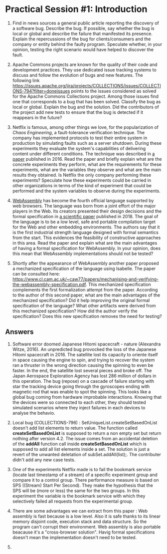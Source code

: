 # Practical Session #1: Introduction

1. Find in news sources a general public article reporting the discovery of a software bug. Describe the bug. If possible, say whether the bug is local or global and describe the failure that manifested its presence. Explain the repercussions of the bug for clients/consumers and the company or entity behind the faulty program. Speculate whether, in your opinion, testing the right scenario would have helped to discover the fault.

2. Apache Commons projects are known for the quality of their code and development practices. They use dedicated issue tracking systems to discuss and follow the evolution of bugs and new features. The following link https://issues.apache.org/jira/projects/COLLECTIONS/issues/COLLECTIONS-794?filter=doneissues points to the issues considered as solved for the Apache Commons Collections project. Among those issues find one that corresponds to a bug that has been solved. Classify the bug as local or global. Explain the bug and the solution. Did the contributors of the project add new tests to ensure that the bug is detected if it reappears in the future?

3. Netflix is famous, among other things we love, for the popularization of *Chaos Engineering*, a fault-tolerance verification technique. The company has implemented protocols to test their entire system in production by simulating faults such as a server shutdown. During these experiments they evaluate the system's capabilities of delivering content under different conditions. The technique was described in [a paper](https://arxiv.org/ftp/arxiv/papers/1702/1702.05843.pdf) published in 2016. Read the paper and briefly explain what are the concrete experiments they perform, what are the requirements for these experiments, what are the variables they observe and what are the main results they obtained. Is Netflix the only company performing these experiments? Speculate how these experiments could be carried in other organizations in terms of the kind of experiment that could be performed and the system variables to observe during the experiments.

4. [WebAssembly](https://webassembly.org/) has become the fourth official language supported by web browsers. The language was born from a joint effort of the major players in the Web. Its creators presented their design decisions and the formal specification in [a scientific paper](https://people.mpi-sws.org/~rossberg/papers/Haas,%20Rossberg,%20Schuff,%20Titzer,%20Gohman,%20Wagner,%20Zakai,%20Bastien,%20Holman%20-%20Bringing%20the%20Web%20up%20to%20Speed%20with%20WebAssembly.pdf) published in 2018. The goal of the language is to be a low level, safe and portable compilation target for the Web and other embedding environments. The authors say that it is the first industrial strength language designed with formal semantics from the start. This evidences the feasibility of constructive approaches in this area. Read the paper and explain what are the main advantages of having a formal specification for WebAssembly. In your opinion, does this mean that WebAssembly implementations should not be tested? 

5.  Shortly after the appearance of WebAssembly another paper proposed a mechanized specification of the language using Isabelle. The paper can be consulted here: https://www.cl.cam.ac.uk/~caw77/papers/mechanising-and-verifying-the-webassembly-specification.pdf. This mechanized specification complements the first formalization attempt from the paper. According to the author of this second paper, what are the main advantages of the mechanized specification? Did it help improving the original formal specification of the language? What other artifacts were derived from this mechanized specification? How did the author verify the specification? Does this new specification removes the need for testing?

## Answers
1.  Software error doomed Japanese Hitomi spacecraft - nature (Alexandra Witze, 2016). An unpredicted bug provocked the loss of the Japanese Hitomi spacecraft in 2016. The satellite lost its capacity to oriente itself in space causing the engine to spin, and trying to recover the system ran a thruster in the wrong direction causing the spinning to even be faster. In the end, the satellite lost several pieces and broke off. The Japan Aerospace Exploration Agency has lost 286 million of dollars in this operation. The bug (repose) on a cascade of failure starting with star the tracking device going through the gyroscopes ending with magnetic rod that was enable to spot the spinning. This looks like a global bug coming from hardware improbable interactions. Knowing that the devices were so connected to each other, they should tested simulated scenarios where they inject failures in each devices to analyse the behavio.

2.  Local bug (COLLECTIONS-796) : SetUniqueList.createSetBasedOnList doesn't add list elements to return value. The function called **createSetBasedOnList** is supposed to return a non empty set but return nothing after version 4.2. The issue comes from an accidental deletion of the **addAll** function call inside **createSetBasedOnList** which is supposed to add all list elements inside a set. The solution is just a revert of the unwanted deletation of subSet.addAll(list);. The contributer didn't add any new case tests.

3.  One of the experiments Netflix made is to fail the bookmark service (locate last timestamp of a stream) of a specific experiment group and compare it to a control group. There performance measure is based on SPS ((Stream) Start Per Second). They make the hypothesis that the SPS will be (more or less) the same for the two groups. In this experiment the variable is the bookmark service with which they selectively failed all requests from the experimental group.

4. There are some advantages we can extract from this paper : Web assembly is fast because is a low level. Also it is safe thanks to its linear memory disjoint code, execution stack and data structure. So the program can't corrupt their environment. Web assembly is also portable beacause it's a "cross-browser solution". Havig formal specifications doesn't mean the implementation doesn't need to be tested.
5. 
